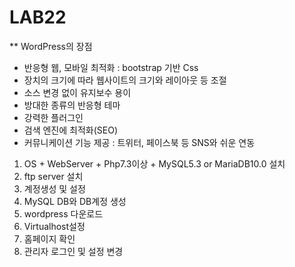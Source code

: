 # LAB22
** WordPress의 장점
* 반응형 웹, 모바일 최적화 : bootstrap 기반 Css
* 장치의 크기에 따라 웹사이트의 크기와 레이아웃 등 조절
* 소스 변경 없이 유지보수 용이
* 방대한 종류의 반응형 테마
* 강력한 플러그인
* 검색 엔진에 최적화(SEO)
* 커뮤니케이션 기능 제공 : 트위터, 페이스북 등 SNS와 쉬운 연동 

1.	OS + WebServer + Php7.3이상 + MySQL5.3 or MariaDB10.0 설치
2.	ftp server 설치
3.	계정생성 및 설정
4.	MySQL DB와 DB계정 생성
5.	wordpress 다운로드
6.	Virtualhost설정
7.	홈페이지 확인
8.	관리자 로그인 및 설정 변경
